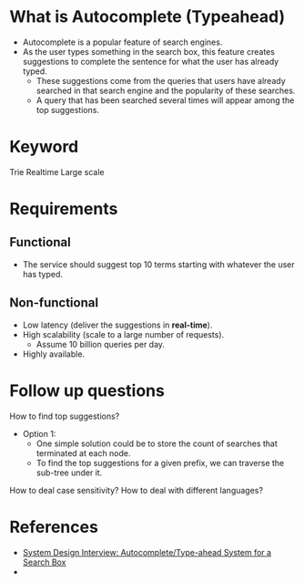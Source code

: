 # What is Autocomplete (Typeahead)
- Autocomplete is a popular feature of search engines.
- As the user types something in the search box, this feature creates suggestions to complete the sentence for what the user has already typed.
	- These suggestions come from the queries that users have already searched in that search engine and the popularity of these searches.
	- A query that has been searched several times will appear among the top suggestions.

# Keyword
Trie
Realtime
Large scale

# Requirements
## Functional
- The service should suggest top 10 terms starting with whatever the user has typed.

## Non-functional
- Low latency (deliver the suggestions in **real-time**).
- High scalability (scale to a large number of requests).
	- Assume 10 billion queries per day.
- Highly available.


# Follow up questions
How to find top suggestions?
- Option 1:
	- One simple solution could be to store the count of searches that terminated at each node.
	- To find the top suggestions for a given prefix, we can traverse the sub-tree under it.

How to deal case sensitivity?
How to deal with different languages?






# References
- [System Design Interview: Autocomplete/Type-ahead System for a Search Box](https://medium.com/double-pointer/system-design-interview-autocomplete-type-ahead-system-for-a-search-box-1ac968f9f121)
- 
<!--stackedit_data:
eyJoaXN0b3J5IjpbLTUxNDU1ODkxMiwtNzcxNzQxOTE4LDU3Mz
I3NjgwNSwtOTUxNTc4MjU2XX0=
-->